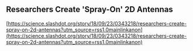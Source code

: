 ## Researchers Create 'Spray-On' 2D Antennas
  
  [https://science.slashdot.org/story/18/09/23/0343218/researchers-create-spray-on-2d-antennas?utm_source=rss1.0mainlinkanon](https://science.slashdot.org/story/18/09/23/0343218/researchers-create-spray-on-2d-antennas?utm_source=rss1.0mainlinkanon)